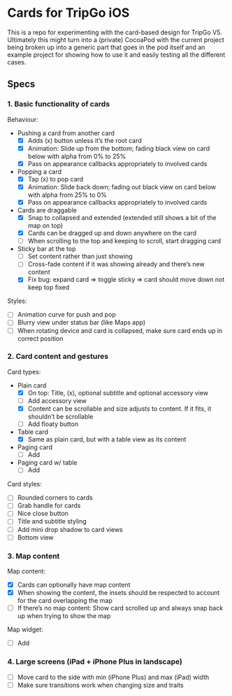 # Cards for TripGo iOS

This is a repo for experimenting with the card-based design for TripGo V5.
Ultimately this might turn into a (private) CocoaPod with the current project
being broken up into a generic part that goes in the pod itself and an example
project for showing how to use it and easily testing all the different cases.

## Specs

### 1. Basic functionality of cards

Behaviour:

- Pushing a card from another card
	- [x] Adds (x) button unless it’s the root card
	- [x] Animation: Slide up from the bottom; fading black view on card below with alpha from 0% to 25%
	- [x] Pass on appearance callbacks appropriately to involved cards
- Popping a card
	- [x] Tap (x) to pop card
	- [x] Animation: Slide back down; fading out black view on card below with alpha from 25% to 0%
	- [x] Pass on appearance callbacks appropriately to involved cards
- Cards are draggable
	- [x] Snap to collapsed and extended (extended still shows a bit of the map on top)
	- [x] Cards can be dragged up and down anywhere on the card
	- [ ] When scrolling to the top and keeping to scroll, start dragging card
- Sticky bar at the top
	- [ ] Set content rather than just showing
	- [ ] Cross-fade content if it was showing already and there’s new content
	- [x] Fix bug: expand card => toggle sticky => card should move down not keep top fixed

Styles:

- [ ] Animation curve for push and pop
- [ ] Blurry view under status bar (like Maps app)
- [ ] When rotating device and card is collapsed, make sure card ends up in correct position

### 2. Card content and gestures

Card types:

- Plain card
	- [x] On top: Title, (x), optional subtitle and optional accessory view
	- [ ] Add accessory view
	- [x] Content can be scrollable and size adjusts to content. If it fits, it shouldn’t be scrollable
	- [ ] Add floaty button
- Table card
	- [x] Same as plain card, but with a table view as its content
- Paging card
	- [ ] Add
- Paging card w/ table
	- [ ] Add

Card styles:

- [ ] Rounded corners to cards
- [ ] Grab handle for cards
- [ ] Nice close button
- [ ] Title and subtitle styling
- [ ] Add mini drop shadow to card views
- [ ] Bottom view

### 3. Map content

Map content:

- [x] Cards can optionally have map content
- [x] When showing the content, the insets should be respected to account for the card overlapping the map
- [ ] If there’s no map content: Show card scrolled up and always snap back up when trying to show the map

Map widget:

- [ ] Add

### 4. Large screens (iPad + iPhone Plus in landscape)

- [ ] Move card to the side with min (iPhone Plus) and max (iPad) width
- [ ] Make sure transitions work when changing size and traits
